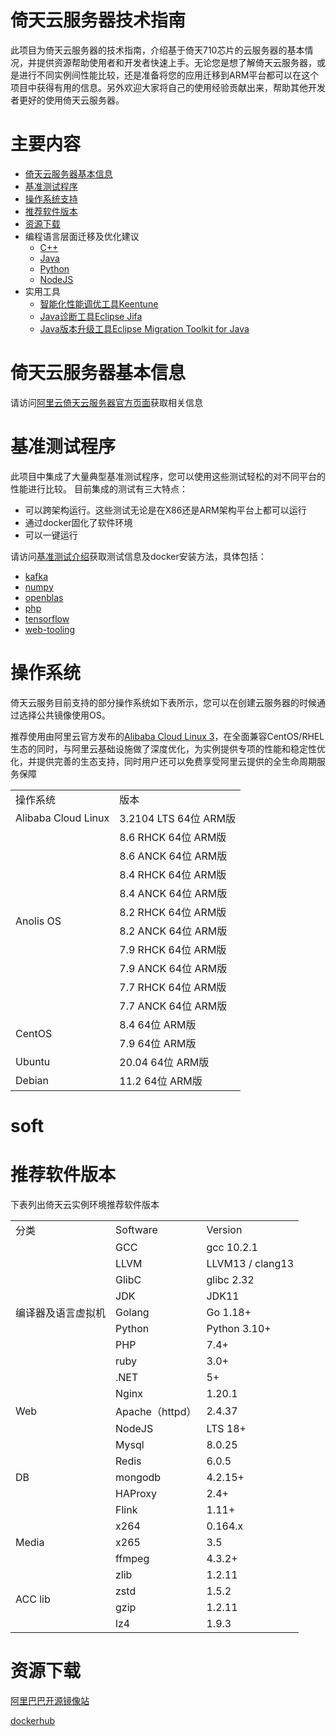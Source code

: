 # 倚天云服务器技术指南

此项目为倚天云服务器的技术指南，介绍基于倚天710芯片的云服务器的基本情况，并提供资源帮助使用者和开发者快速上手。无论您是想了解倚天云服务器，或是进行不同实例间性能比较，还是准备将您的应用迁移到ARM平台都可以在这个项目中获得有用的信息。另外欢迎大家将自己的使用经验贡献出来，帮助其他开发者更好的使用倚天云服务器。

# 主要内容
* [倚天云服务器基本信息](#倚天云服务器基本信息)
* [基准测试程序](#基准测试程序)
* [操作系统支持](#操作系统)
* [推荐软件版本](README.md#推荐软件版本)
* [资源下载](#资源下载)
* 编程语言层面迁移及优化建议
   - [C++](C++.md)
   - [Java](Java.md)
   - [Python](Python.md)
   - [NodeJS](NodeJS.md)
* 实用工具
   - [智能化性能调优工具Keentune](Keentune.md)
   - [Java诊断工具Eclipse Jifa](Jifa.md)
   - [Java版本升级工具Eclipse Migration Toolkit for Java](EMT4J.md)

# 倚天云服务器基本信息
请访问[阿里云倚天云服务器官方页面](https://www.aliyun.com/product/ecs/yitian)获取相关信息

# 基准测试程序
此项目中集成了大量典型基准测试程序，您可以使用这些测试轻松的对不同平台的性能进行比较。 目前集成的测试有三大特点：

   - 可以跨架构运行。这些测试无论是在X86还是ARM架构平台上都可以运行
   - 通过docker固化了软件环境
   - 可以一键运行

请访问[基准测试介绍](benchmarks/benchmarks.md)获取测试信息及docker安装方法，具体包括：

   - [kafka](benchmarks/kafka/kafka.md)
   - [numpy](benchmarks/numpy/numpy.md)
   - [openblas](benchmarks/openblas/openblas.md)
   - [php](benchmarks/php/php.md)
   - [tensorflow](benchmarks/tensorflow/tensorflow.md)
   - [web-tooling](benchmarks/web-tooling-benchmark/web-tooling.md)

# 操作系统
倚天云服务目前支持的部分操作系统如下表所示，您可以在创建云服务器的时候通过选择公共镜像使用OS。

推荐使用由阿里云官方发布的[Alibaba Cloud Linux 3](os.md)，在全面兼容CentOS/RHEL生态的同时，与阿里云基础设施做了深度优化，为实例提供专项的性能和稳定性优化，并提供完善的生态支持，同时用户还可以免费享受阿里云提供的全生命周期服务保障

<table>
   <tr>
      <td>操作系统</td>
      <td>版本</td>
   </tr>
   <tr>
      <td>Alibaba Cloud Linux</td>
      <td>3.2104 LTS 64位 ARM版</td>
   </tr>
   <tr>
      <td rowspan="10">Anolis OS</td>
      <td>8.6 RHCK 64位 ARM版</td>
   </tr>
   <tr>
      <td>8.6 ANCK 64位 ARM版</td>
   </tr>
   <tr>
      <td>8.4 RHCK 64位 ARM版</td>
   </tr>
   <tr>
      <td>8.4 ANCK 64位 ARM版</td>
   </tr>
   <tr>
      <td>8.2 RHCK 64位 ARM版</td>
   </tr>
   <tr>
      <td>8.2 ANCK 64位 ARM版</td>
   </tr>
   <tr>
      <td>7.9 RHCK 64位 ARM版</td>
   </tr>
   <tr>
      <td>7.9 ANCK 64位 ARM版</td>
   </tr>
   <tr>
      <td>7.7 RHCK 64位 ARM版</td>
   </tr>
   <tr>
      <td>7.7 ANCK 64位 ARM版</td>
   </tr>
   <tr>
      <td rowspan="2">CentOS</td>
      <td>8.4 64位 ARM版</td>
   </tr>
   <tr>
      <td>7.9 64位 ARM版</td>
   </tr>
   <tr>
      <td>Ubuntu</td>
      <td>20.04 64位 ARM版</td>
   </tr>
   <tr>
      <td>Debian</td>
      <td>11.2 64位 ARM版</td>
   </tr>
</table>


# soft
# 推荐软件版本
下表列出倚天云实例环境推荐软件版本

<table>
   <tr>
      <td>分类</td>
      <td>Software</td>
      <td>Version </td>
   </tr>
   <tr>
      <td rowspan="9">编译器及语言虚拟机</td>
      <td>GCC</td>
      <td>gcc 10.2.1</td>
   </tr>
   <tr>
      <td>LLVM</td>
      <td>LLVM13 / clang13</td>
   </tr>
   <tr>
      <td>GlibC</td>
      <td>glibc 2.32</td>
   </tr>
   <tr>
      <td>JDK</td>
      <td>JDK11</td>
   </tr>
   <tr>
      <td>Golang</td>
      <td>Go 1.18+</td>
   </tr>
   <tr>
      <td>Python</td>
      <td>Python 3.10+</td>
   </tr>
   <tr>
      <td>PHP</td>
      <td>7.4+</td>
   </tr>
   <tr>
      <td>ruby</td>
      <td>3.0+</td>
   </tr>
   <tr>
      <td>.NET</td>
      <td>5+</td>
   </tr>
   <tr>
      <td rowspan="3">Web</td>
      <td>Nginx</td>
      <td>1.20.1</td>
   </tr>
   <tr>
      <td>Apache（httpd）</td>
      <td>2.4.37</td>
   </tr>
   <tr>
      <td>NodeJS</td>
      <td>LTS 18+</td>
   </tr>
   <tr>
      <td rowspan="5">DB</td>
      <td>Mysql</td>
      <td>8.0.25</td>
   </tr>
   <tr>
      <td>Redis</td>
      <td>6.0.5</td>
   </tr>
   <tr>
      <td>mongodb</td>
      <td>4.2.15+</td>
   </tr>
   <tr>
      <td>HAProxy</td>
      <td>2.4+</td>
   </tr>
   <tr>
      <td>Flink</td>
      <td>1.11+</td>
   </tr>
   <tr>
      <td rowspan="3">Media</td>
      <td>x264</td>
      <td>0.164.x</td>
   </tr>
   <tr>
      <td>x265</td>
      <td>3.5</td>
   </tr>
   <tr>
      <td>ffmpeg</td>
      <td>4.3.2+</td>
   </tr>
   <tr>
      <td rowspan="4">ACC lib</td>
      <td>zlib</td>
      <td>1.2.11</td>
   </tr>
   <tr>
      <td>zstd</td>
      <td>1.5.2</td>
   </tr>
   <tr>
      <td>gzip</td>
      <td>1.2.11</td>
   </tr>
   <tr>
      <td>lz4</td>
      <td>1.9.3</td>
   </tr>
</table>

# 资源下载
[阿里巴巴开源镜像站](https://developer.aliyun.com/packageSearch?word=)

[dockerhub](https://hub.docker.com/search)


